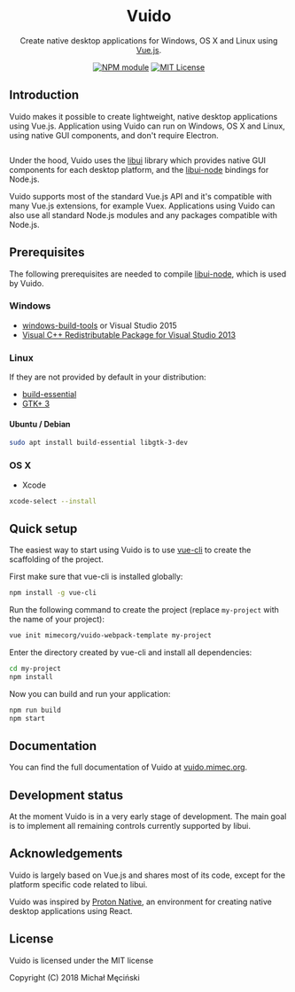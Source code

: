 <p align="center">
  <img src="https://raw.githubusercontent.com/mimecorg/vuido/master/docs/.gitbook/assets/vuido-logo-200.png" alt style="max-width:100%;">
</p>

<h1 align="center">Vuido</h1>

<p align="center">Create native desktop applications for Windows, OS X and Linux using <a href="https://vuejs.org/">Vue.js</a>.</p>

<p align="center">
  <a href="https://npmjs.org/package/vuido"><img src="https://img.shields.io/npm/v/vuido.svg" alt="NPM module"></a>
  <a href="https://github.com/mimecorg/vuido/blob/master/LICENSE"><img src="https://img.shields.io/github/license/mimecorg/vuido.svg" alt="MIT License"></a>
</p>

## Introduction

Vuido makes it possible to create lightweight, native desktop applications using Vue.js. Application using Vuido can run on Windows, OS X and Linux, using native GUI components, and don't require Electron.

<p align="center">
  <img src="https://raw.githubusercontent.com/mimecorg/vuido/master/docs/.gitbook/assets/vuido-demo.png" alt style="max-width:100%;">
</p>

Under the hood, Vuido uses the [libui](https://github.com/andlabs/libui) library which provides native GUI components for each desktop platform, and the [libui-node](https://github.com/parro-it/libui-node) bindings for Node.js.

Vuido supports most of the standard Vue.js API and it's compatible with many Vue.js extensions, for example Vuex. Applications using Vuido can also use all standard Node.js modules and any packages compatible with Node.js.

## Prerequisites

The following prerequisites are needed to compile [libui-node](https://github.com/parro-it/libui-node), which is used by Vuido.

### Windows

* [windows-build-tools](https://www.npmjs.com/package/windows-build-tools) or Visual Studio 2015
* [Visual C++ Redistributable Package for Visual Studio 2013](https://www.microsoft.com/en-us/download/details.aspx?id=40784)

### Linux

If they are not provided by default in your distribution:

* [build-essential](https://packages.ubuntu.com/xenial/build-essential)
* [GTK+ 3](https://packages.ubuntu.com/source/xenial/gtk+3.0)

#### Ubuntu / Debian

```bash
sudo apt install build-essential libgtk-3-dev
```

### OS X

* Xcode

```bash
xcode-select --install
```

## Quick setup

The easiest way to start using Vuido is to use [vue-cli](https://www.npmjs.com/package/vue-cli) to create the scaffolding of the project.

First make sure that vue-cli is installed globally:

```bash
npm install -g vue-cli
```

Run the following command to create the project \(replace `my-project` with the name of your project\):

```bash
vue init mimecorg/vuido-webpack-template my-project
```

Enter the directory created by vue-cli and install all dependencies:

```bash
cd my-project
npm install
```

Now you can build and run your application:

```bash
npm run build
npm start
```

## Documentation

You can find the full documentation of Vuido at [vuido.mimec.org](https://vuido.mimec.org/).


## Development status

At the moment Vuido is in a very early stage of development. The main goal is to implement all remaining controls currently supported by libui.

## Acknowledgements

Vuido is largely based on Vue.js and shares most of its code, except for the platform specific code related to libui.

Vuido was inspired by [Proton Native](https://github.com/kusti8/proton-native), an environment for creating native desktop applications using React.

## License

Vuido is licensed under the MIT license

Copyright (C) 2018 Michał Męciński
